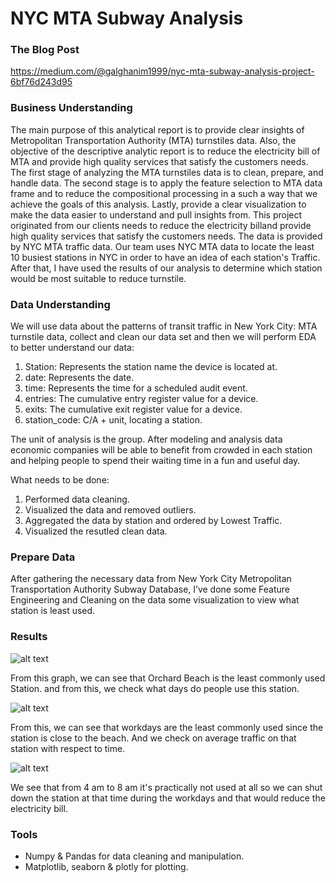 # NYC MTA Subway Analysis
### The Blog Post
https://medium.com/@galghanim1999/nyc-mta-subway-analysis-project-6bf76d243d95


### Business Understanding

The main purpose of this analytical report is to provide clear insights of Metropolitan Transportation Authority (MTA) turnstiles data. Also, the objective of the descriptive analytic report is to reduce the electricity bill of MTA and provide high quality services that satisfy the customers needs. The first stage of analyzing the MTA turnstiles data is to clean, prepare, and handle data. The second stage is to apply the feature selection to MTA data frame and to reduce the compositional processing in a such a way that we achieve the goals of this analysis. Lastly, provide a clear visualization to make the data easier to understand and pull insights from. 
This project originated from our clients needs to reduce the electricity billand provide high quality services that satisfy the customers needs. The data is provided by NYC MTA traffic data. Our team uses NYC MTA data to locate the least 10 busiest stations in NYC in order to have an idea of each station's Traffic. After that, I have used the results of our analysis to determine which station would be most suitable to reduce turnstile.

### Data Understanding

We will use data about the patterns of transit traffic in New York City: MTA turnstile data, collect and clean our data set and then we will perform EDA to better understand our data:  
1. Station:		Represents the station name the device is located at.
2. date:			Represents the date.
3. time:			Represents the time for a scheduled audit event.
4. entries:		The cumulative entry register value for a device.
5. exits:		The cumulative exit register value for a device.
6. station_code:	C/A + unit, locating a station.

The unit of analysis is the group. After modeling and analysis data economic companies will be able to benefit from crowded in each station and helping people to spend their waiting time in a fun and useful day.

What needs to be done:
1. Performed data cleaning.
2. Visualized the data and removed outliers.
3. Aggregated the data by station and ordered by Lowest Traffic.
4. Visualized the resutled clean data.

### Prepare Data 

After gathering the necessary data from New York City Metropolitan Transportation Authority Subway Database, I’ve done some Feature Engineering and Cleaning on the data some visualization to view what station is least used.

### Results

![alt text](https://github.com/L9Sneaky/Udacity-Project-1/blob/master/plot2.png?raw=true)

From this graph, we can see that Orchard Beach is the least commonly used Station. and from this, we check what days do people use this station.

![alt text](https://github.com/L9Sneaky/Udacity-Project-1/blob/master/plot1.png?raw=true)

From this, we can see that workdays are the least commonly used since the station is close to the beach.
And we check on average traffic on that station with respect to time.

![alt text](https://github.com/L9Sneaky/Udacity-Project-1/blob/master/plot3.png?raw=true)

We see that from 4 am to 8 am it's practically not used at all so we can shut down the station at that time during the workdays and that would reduce the electricity bill.

### Tools

- Numpy & Pandas for data cleaning and manipulation.
- Matplotlib, seaborn & plotly for plotting.


